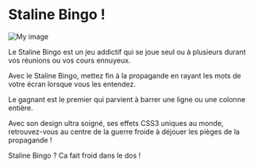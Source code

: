 Staline Bingo !
=============

![My image](http://img1.rnkr-static.com/user_node_img/67/1324732/C50/joseph-stalin-politicians-photo-u1.jpg)

Le Staline Bingo est un jeu addictif qui se joue seul ou à plusieurs durant vos réunions ou vos cours ennuyeux.

Avec le Staline Bingo, mettez fin à la propagande en rayant les mots de votre écran lorsque vous les entendez.

Le gagnant est le premier qui parvient à barrer une ligne ou une colonne entière.

Avec son design ultra soigné, ses effets CSS3 uniques au monde, retrouvez-vous au centre de la guerre froide à déjouer les pièges de la propagande !

Staline Bingo ? Ca fait froid dans le dos ﻿!
